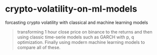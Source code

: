 # crypto-volatility-on-ml-models
forcasting crypto volatility with classical and machine learning models

> transforming 1 hour close price on binance to the returns and then using classic time-serie models such as GARCH with p, q optimization. Finally using modern machine learning models to compare all of these.  
